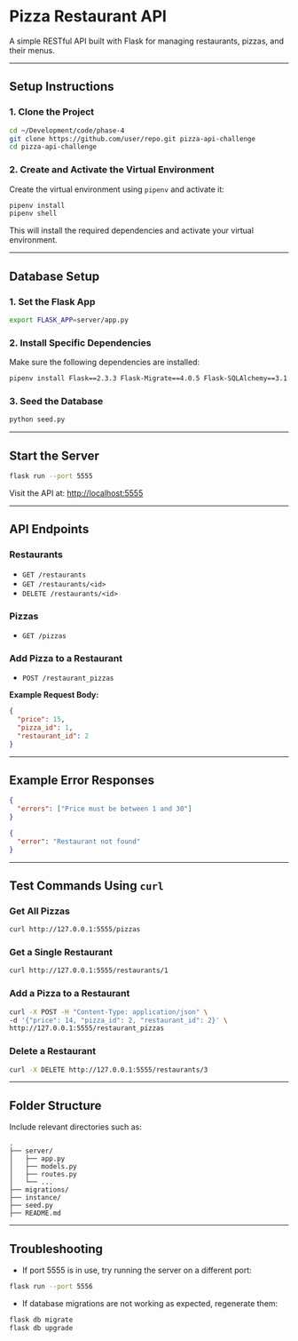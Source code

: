 

# Pizza Restaurant API

A simple RESTful API built with Flask for managing restaurants, pizzas, and their menus.

---

## Setup Instructions

### 1. Clone the Project

```bash
cd ~/Development/code/phase-4
git clone https://github.com/user/repo.git pizza-api-challenge
cd pizza-api-challenge
```

### 2. Create and Activate the Virtual Environment

Create the virtual environment using `pipenv` and activate it:

```bash
pipenv install
pipenv shell
```

This will install the required dependencies and activate your virtual environment.

---

## Database Setup

### 1. Set the Flask App

```bash
export FLASK_APP=server/app.py
```

### 2. Install Specific Dependencies

Make sure the following dependencies are installed:

```bash
pipenv install Flask==2.3.3 Flask-Migrate==4.0.5 Flask-SQLAlchemy==3.1.1 SQLAlchemy==2.0.22
```

### 3. Seed the Database

```bash
python seed.py
```

---

## Start the Server

```bash
flask run --port 5555
```

Visit the API at:
[http://localhost:5555](http://localhost:5555)

---

## API Endpoints

### Restaurants

* `GET /restaurants`
* `GET /restaurants/<id>`
* `DELETE /restaurants/<id>`

### Pizzas

* `GET /pizzas`

### Add Pizza to a Restaurant

* `POST /restaurant_pizzas`

**Example Request Body:**

```json
{
  "price": 15,
  "pizza_id": 1,
  "restaurant_id": 2
}
```

---

## Example Error Responses

```json
{
  "errors": ["Price must be between 1 and 30"]
}
```

```json
{
  "error": "Restaurant not found"
}
```

---

## Test Commands Using `curl`

### Get All Pizzas

```bash
curl http://127.0.0.1:5555/pizzas
```

### Get a Single Restaurant

```bash
curl http://127.0.0.1:5555/restaurants/1
```

### Add a Pizza to a Restaurant

```bash
curl -X POST -H "Content-Type: application/json" \
-d '{"price": 14, "pizza_id": 2, "restaurant_id": 2}' \
http://127.0.0.1:5555/restaurant_pizzas
```

### Delete a Restaurant

```bash
curl -X DELETE http://127.0.0.1:5555/restaurants/3
```

---

## Folder Structure

Include relevant directories such as:

```
.
├── server/
│   ├── app.py
│   ├── models.py
│   ├── routes.py
│   └── ...
├── migrations/
├── instance/
├── seed.py
├── README.md
```

---

## Troubleshooting

* If port 5555 is in use, try running the server on a different port:

```bash
flask run --port 5556
```

* If database migrations are not working as expected, regenerate them:

```bash
flask db migrate
flask db upgrade
```


